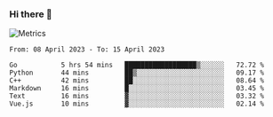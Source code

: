 ### Hi there 👋

![Metrics](https://github.com/radoapx/radoapx/blob/main/github-metrics.svg)

<!--START_SECTION:waka-->

```text
From: 08 April 2023 - To: 15 April 2023

Go           5 hrs 54 mins   ██████████████████▒░░░░░░   72.72 %
Python       44 mins         ██▒░░░░░░░░░░░░░░░░░░░░░░   09.17 %
C++          42 mins         ██░░░░░░░░░░░░░░░░░░░░░░░   08.64 %
Markdown     16 mins         █░░░░░░░░░░░░░░░░░░░░░░░░   03.45 %
Text         16 mins         ▓░░░░░░░░░░░░░░░░░░░░░░░░   03.32 %
Vue.js       10 mins         ▓░░░░░░░░░░░░░░░░░░░░░░░░   02.14 %
```

<!--END_SECTION:waka-->

<!--
**radoapx/radoapx** is a ✨ _special_ ✨ repository because its `README.md` (this file) appears on your GitHub profile.

Here are some ideas to get you started:

- 🔭 I’m currently working on ...
- 🌱 I’m currently learning ...
- 👯 I’m looking to collaborate on ...
- 🤔 I’m looking for help with ...
- 💬 Ask me about ...
- 📫 How to reach me: ...
- 😄 Pronouns: ...
- ⚡ Fun fact: ...
-->
